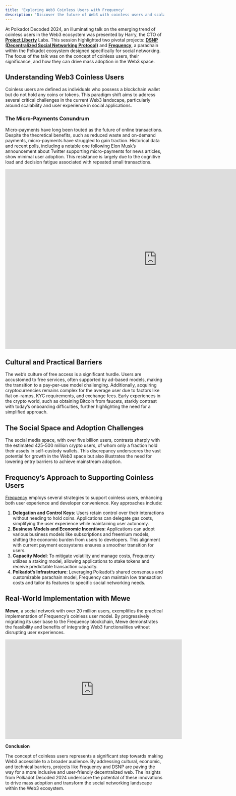 ```yaml
---
title: 'Exploring Web3 Coinless Users with Frequency'
description: 'Discover the future of Web3 with coinless users and scalable social networks, as explored at Polkadot Decoded 2024.'
---
```

At Polkadot Decoded 2024, an illuminating talk on the emerging trend of coinless users in the Web3 ecosystem was presented by Harry, the CTO of [**Project Liberty**](https://dablock.com/ecosystem/project-liberty/) Labs. This session highlighted two pivotal projects: [**DSNP (Decentralized Social Networking Protocol)**](https://dablock.com/dapps/dsnp-protocol/) and [**Frequency**](https://dablock.com/dapps/frequency/), a parachain within the Polkadot ecosystem designed specifically for social networking. The focus of the talk was on the concept of coinless users, their significance, and how they can drive mass adoption in the Web3 space.

**Understanding Web3 Coinless Users**
-------------------------------------

Coinless users are defined as individuals who possess a blockchain wallet but do not hold any coins or tokens. This paradigm shift aims to address several critical challenges in the current Web3 landscape, particularly around scalability and user experience in social applications.

### **The Micro-Payments Conundrum**

Micro-payments have long been touted as the future of online transactions. Despite the theoretical benefits, such as reduced waste and on-demand payments, micro-payments have struggled to gain traction. Historical data and recent polls, including a notable one following Elon Musk’s announcement about Twitter supporting micro-payments for news articles, show minimal user adoption. This resistance is largely due to the cognitive load and decision fatigue associated with repeated small transactions.

<iframe allowfullscreen="allowfullscreen" frameborder="0" height="569" src="https://docs.google.com/presentation/d/e/2PACX-1vTSWqaeeEyXpYlppxy42lWBCM7iEPWYQMVBOzchq6_A6fR0DN1eARk3kL5lQ5QckidawbkrYYIInzCg/embed?start=false&loop=false&delayms=60000" width="960"></iframe>

**Cultural and Practical Barriers**
-----------------------------------

The web’s culture of free access is a significant hurdle. Users are accustomed to free services, often supported by ad-based models, making the transition to a pay-per-use model challenging. Additionally, acquiring cryptocurrencies remains complex for the average user due to factors like fiat on-ramps, KYC requirements, and exchange fees. Early experiences in the crypto world, such as obtaining Bitcoin from faucets, starkly contrast with today’s onboarding difficulties, further highlighting the need for a simplified approach.

**The Social Space and Adoption Challenges**
--------------------------------------------

The social media space, with over five billion users, contrasts sharply with the estimated 425-500 million crypto users, of whom only a fraction hold their assets in self-custody wallets. This discrepancy underscores the vast potential for growth in the Web3 space but also illustrates the need for lowering entry barriers to achieve mainstream adoption.

**Frequency’s Approach to Supporting Coinless Users**
-----------------------------------------------------

[Frequency](https://dablock.com/dapps/frequency/) employs several strategies to support coinless users, enhancing both user experience and developer convenience. Key approaches include:

1. **Delegation and Control Keys**: Users retain control over their interactions without needing to hold coins. Applications can delegate gas costs, simplifying the user experience while maintaining user autonomy.
2. **Business Models and Economic Incentives**: Applications can adopt various business models like subscriptions and freemium models, shifting the economic burden from users to developers. This alignment with current payment ecosystems ensures a smoother transition for users.
3. **Capacity Model**: To mitigate volatility and manage costs, Frequency utilizes a staking model, allowing applications to stake tokens and receive predictable transaction capacity.
4. **Polkadot’s Infrastructure**: Leveraging Polkadot’s shared consensus and customizable parachain model, Frequency can maintain low transaction costs and tailor its features to specific social networking needs.

**Real-World Implementation with Mewe**
---------------------------------------

**Mewe**, a social network with over 20 million users, exemplifies the practical implementation of Frequency’s coinless user model. By progressively migrating its user base to the Frequency blockchain, Mewe demonstrates the feasibility and benefits of integrating Web3 functionalities without disrupting user experiences.

<iframe allowfullscreen="allowfullscreen" frameborder="0" height="315" src="https://www.youtube.com/embed/a4uE2H_m85k?si=qyThsoLd7wI3aCsp" title="YouTube video player" width="560"></iframe>

**Conclusion**

The concept of coinless users represents a significant step towards making Web3 accessible to a broader audience. By addressing cultural, economic, and technical barriers, projects like Frequency and DSNP are paving the way for a more inclusive and user-friendly decentralized web. The insights from Polkadot Decoded 2024 underscore the potential of these innovations to drive mass adoption and transform the social networking landscape within the Web3 ecosystem.